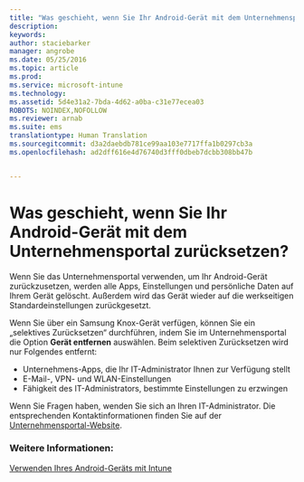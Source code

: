 ```yaml
---
title: "Was geschieht, wenn Sie Ihr Android-Gerät mit dem Unternehmensportal zurücksetzen? | Microsoft Intune"
description: 
keywords: 
author: staciebarker
manager: angrobe
ms.date: 05/25/2016
ms.topic: article
ms.prod: 
ms.service: microsoft-intune
ms.technology: 
ms.assetid: 5d4e31a2-7bda-4d62-a0ba-c31e77ecea03
ROBOTS: NOINDEX,NOFOLLOW
ms.reviewer: arnab
ms.suite: ems
translationtype: Human Translation
ms.sourcegitcommit: d3a2daebdb781ce99aa103e7717ffa1b0297cb3a
ms.openlocfilehash: ad2dff616e4d76740d3fff0dbeb7dcbb308bb47b


---
```



# Was geschieht, wenn Sie Ihr Android-Gerät mit dem Unternehmensportal zurücksetzen?

Wenn Sie das Unternehmensportal verwenden, um Ihr Android-Gerät zurückzusetzen, werden alle Apps, Einstellungen und persönliche Daten auf Ihrem Gerät gelöscht. Außerdem wird das Gerät wieder auf die werkseitigen Standardeinstellungen zurückgesetzt.

Wenn Sie über ein Samsung Knox-Gerät verfügen, können Sie ein „selektives Zurücksetzen“ durchführen, indem Sie im Unternehmensportal die Option **Gerät entfernen** auswählen. Beim selektiven Zurücksetzen wird nur Folgendes entfernt:

- Unternehmens-Apps, die Ihr IT-Administrator Ihnen zur Verfügung stellt
- E-Mail-, VPN- und WLAN-Einstellungen
- Fähigkeit des IT-Administrators, bestimmte Einstellungen zu erzwingen

Wenn Sie Fragen haben, wenden Sie sich an Ihren IT-Administrator. Die entsprechenden Kontaktinformationen finden Sie auf der [Unternehmensportal-Website](http://portal.manage.microsoft.com).

### Weitere Informationen:
[Verwenden Ihres Android-Geräts mit Intune](using-your-android-device-with-intune.md)



<!--HONumber=Aug16_HO4-->


